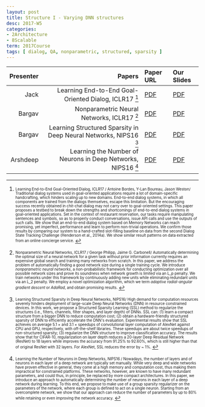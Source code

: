```yaml
---
layout: post
title: Structure I - Varying DNN structures 
desc: 2017-W5
categories:
- 2Architecture
- 8Scalable
term: 2017Course
tags: [ dialog, QA, nonparametric, structured, sparsity ]
---
```



| Presenter | Papers | Paper URL| Our Slides |
| -----: | ---------------------------: | :----- | :----- |
| Jack | Learning End-to-End Goal-Oriented Dialog, ICLR17 [^1] | [PDF](https://arxiv.org/abs/1605.07683) | [PDF]({{site.baseurl}}/talks/20170919-Jack.pdf) |
| Bargav | Nonparametric Neural Networks, ICLR17 [^2]| [PDF](https://openreview.net/pdf?id=BJK3Xasel) | [PDF]({{site.baseurl}}/talks/20170919-Bargav.pdf) |
| Bargav | Learning Structured Sparsity in Deep Neural Networks, NIPS16 [^3]| [PDF](https://arxiv.org/abs/1608.03665) | [PDF]({{site.baseurl}}/talks/20170912-Bargav.pdf) |
| Arshdeep | Learning the Number of Neurons in Deep Networks, NIPS16 [^4]| [PDF](https://papers.nips.cc/paper/6372-learning-the-number-of-neurons-in-deep-networks) | [PDF]({{site.baseurl}}/talks/20170912-Arshdeep.pdf) |





[^1]: <sub><sup> Learning End-to-End Goal-Oriented Dialog, ICLR17 / Antoine Bordes, Y-Lan Boureau, Jason Weston/ Traditional dialog systems used in goal-oriented applications require a lot of domain-specific handcrafting, which hinders scaling up to new domains. End-to-end dialog systems, in which all components are trained from the dialogs themselves, escape this limitation. But the encouraging success recently obtained in chit-chat dialog may not carry over to goal-oriented settings. This paper proposes a testbed to break down the strengths and shortcomings of end-to-end dialog systems in goal-oriented applications. Set in the context of restaurant reservation, our tasks require manipulating sentences and symbols, so as to properly conduct conversations, issue API calls and use the outputs of such calls. We show that an end-to-end dialog system based on Memory Networks can reach promising, yet imperfect, performance and learn to perform non-trivial operations. We confirm those results by comparing our system to a hand-crafted slot-filling baseline on data from the second Dialog State Tracking Challenge (Henderson et al., 2014a). We show similar result patterns on data extracted from an online concierge service. </sup></sub>


[^2]: <sub><sup>  Nonparametric Neural Networks, ICLR17 / George Philipp, Jaime G. Carbonell/ Automatically determining the optimal size of a neural network for a given task without prior information currently requires an expensive global search and training many networks from scratch. In this paper, we address the problem of automatically finding a good network size during a single training cycle. We introduce *nonparametric neural networks*, a non-probabilistic framework for conducting optimization over all possible network sizes and prove its soundness when network growth is limited via an L_p penalty. We train networks under this framework by continuously adding new units while eliminating redundant units via an L_2 penalty. We employ a novel optimization algorithm, which we term *adaptive radial-angular gradient descent* or *AdaRad*, and obtain promising results. </sup></sub>


[^3]: <sub><sup> Learning Structured Sparsity in Deep Neural Networks, NIPS16/ High demand for computation resources severely hinders deployment of large-scale Deep Neural Networks (DNN) in resource constrained devices. In this work, we propose a Structured Sparsity Learning (SSL) method to regularize the structures (i.e., filters, channels, filter shapes, and layer depth) of DNNs. SSL can: (1) learn a compact structure from a bigger DNN to reduce computation cost; (2) obtain a hardware-friendly structured sparsity of DNN to efficiently accelerate the DNN's evaluation. Experimental results show that SSL achieves on average 5.1 × and 3.1 × speedups of convolutional layer computation of AlexNet against CPU and GPU, respectively, with off-the-shelf libraries. These speedups are about twice speedups of non-structured sparsity; (3) regularize the DNN structure to improve classification accuracy. The results show that for CIFAR-10, regularization on layer depth reduces a 20-layer Deep Residual Network (ResNet) to 18 layers while improves the accuracy from 91.25% to 92.60%, which is still higher than that of original ResNet with 32 layers. For AlexNet, SSL reduces the error by ~ 1%. </sup></sub>


[^4]: <sub><sup> Learning the Number of Neurons in Deep Networks, NIPS16 / Nowadays, the number of layers and of neurons in each layer of a deep network are typically set manually. While very deep and wide networks have proven effective in general, they come at a high memory and computation cost, thus making them impractical for constrained platforms. These networks, however, are known to have many redundant parameters, and could thus, in principle, be replaced by more compact architectures. In this paper, we introduce an approach to automatically determining the number of neurons in each layer of a deep network during learning. To this end, we propose to make use of a group sparsity regularizer on the parameters of the network, where each group is defined to act on a single neuron. Starting from an overcomplete network, we show that our approach can reduce the number of parameters by up to 80\% while retaining or even improving the network accuracy. </sup></sub>

